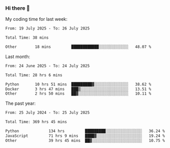 ### Hi there 👋

My coding time for last week:

<!--START_SECTION:week-->

```txt
From: 19 July 2025 - To: 26 July 2025

Total Time: 38 mins

Other        18 mins         ████████████░░░░░░░░░░░░░   48.07 %
```

<!--END_SECTION:week-->

Last month:

<!--START_SECTION:month-->

```txt
From: 24 June 2025 - To: 24 July 2025

Total Time: 28 hrs 6 mins

Python       10 hrs 51 mins  █████████▓░░░░░░░░░░░░░░░   38.62 %
Docker       3 hrs 47 mins   ███▒░░░░░░░░░░░░░░░░░░░░░   13.51 %
Other        2 hrs 50 mins   ██▓░░░░░░░░░░░░░░░░░░░░░░   10.11 %
```

<!--END_SECTION:month-->

The past year:

<!--START_SECTION:year-->

```txt
From: 25 July 2024 - To: 25 July 2025

Total Time: 369 hrs 45 mins

Python             134 hrs         █████████░░░░░░░░░░░░░░░░   36.24 %
JavaScript         71 hrs 9 mins   ████▓░░░░░░░░░░░░░░░░░░░░   19.24 %
Other              39 hrs 45 mins  ██▓░░░░░░░░░░░░░░░░░░░░░░   10.75 %
```

<!--END_SECTION:year-->
